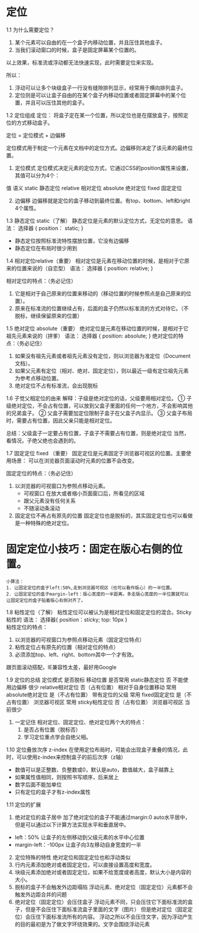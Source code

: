 #  定位
1.1  为什么需要定位？
1. 某个元素可以自由的在一个盒子内移动位置，并且压住其他盒子。
2. 当我们滚动窗口的时候，盒子是固定屏幕某个位置的。

以上效果，标准流或浮动都无法快速实现，此时需要定位来实现。

所以： 
1. 浮动可以让多个块级盒子一行没有缝隙排列显示，经常用于横向排列盒子。
2. 定位则是可以让盒子自由的在某个盒子内移动位置或者固定屏幕中的某个位置，并且可以压住其他的盒子。

1.2 定位组成
定位： 将盒子定在某一个位置，所以定位也是在摆放盒子，按照定位的方式移动盒子。

定位 = 定位模式 + 边偏移

定位模式用于制定一个元素在文档中的定位方式。边偏移则决定了该元素的最终位置。

1. 定位模式
定位模式决定元素的定位方式，它通过CSS的position属性来设置，其值可以分为4个：

 值              语义
 static          静态定位
 relative        相对定位
 absolute        绝对定位
 fixed           固定定位

2. 边偏移
边偏移就是定位的盒子移动到最终位置。有top、bottom、left和right 4个属性。


1.3 静态定位 static（了解）
  静态定位是元素的默认定位方式，无定位的意思。
  语法：
    选择器 {
        position： static;
    }
  - 静态定位按照标准流特性摆放位置，它没有边偏移
  - 静态定位在布局时很少用到

1.4 相对定位relative（重要）
  相对定位是元素在移动位置的时候，是相对于它原来的位置来说的（自恋型）
  语法：
  选择器 {
      position: relative;
  }

  相对定位的特点：（务必记住）
  1. 它是相对于自己原来的位置来移动的（移动位置的时候参照点是自己原来的位置）。
  2. 原来在标准流的位置继续占有，后面的盒子仍然以标准流的方式对待它。（不脱标，继续保留原来的位置）

1.5 绝对定位 absolute（重要）
  绝对定位是元素在移动位置的时候，是相对于它祖先元素来说的（拼爹）
    语法：
    选择器 {
        position: absolute;
    }
  绝对定位的特点：（务必记住）
  1. 如果没有祖先元素或者祖先元素没有定位，则以浏览器为准定位（Document文档）。
  2. 如果父元素有定位（相对、绝对、固定定位），则以最近一级有定位祖先元素为参考点移动位置。
  3. 绝对定位不占有标准流，会出现脱标


1.6 子觉父相定位的由来
解释：子级是绝对定位的话，父级要用相对定位。
① 子级绝对定位，不会占有位置，可以放到父盒子里面的任何一个地方，不会影响其他的兄弟盒子。
② 父盒子需要加定位限制子盒子在父盒子内显示。
③ 父盒子布局时，需要占有位置，因此父亲只能是相对定位。

总结：父级盒子一定要占有位置，子盒子不需要占有位置，则是绝对定位
当然，看情况，子绝父绝也会遇到的。

1.7 固定定位 fixed （重要）
固定定位是元素固定于浏览器可视区的位置。主要使用场景： 可以在浏览器页面滚动时元素的位置不会改变。

固定定位的特点：（务必记住）
1. 以浏览器的可视窗口为参照点移动元素。
    - 可视窗口
    在放大或者缩小页面窗口后，所看见的区域
    - 跟父元素没有任何关系
    - 不随滚动条滚动
2. 固定定位不再占有原先的位置
  固定定位也是脱标的，其实固定定位也可以看做是一种特殊的绝对定位。

# 固定定位小技巧：固定在版心右侧的位置。
    小算法：
    1. 让固定定位的盒子left:50%,走到浏览器可视区（也可以看作版心）的一半位置。
    2. 让固定定位的盒子margin-left：版心宽度的一半距离。多走版心宽度的一半位置就可以让固定定位的盒子贴着版心右侧对齐了。

1.8 粘性定位（了解）
粘性定位可以被认为是相对定位和固定定位的混合。Sticky 粘性的
语法：
选择器{
    position：sticky;
    top: 10px
}  
粘性定位的特点：
1. 以浏览器的可视窗口为参照点移动元素（固定定位特点）
2. 粘性定位占有原先的位置（相对定位的特点）
3. 必须添加top、left、right、bottom其中一个才有效。

跟页面滚动搭配，IE兼容性太差，最好用Google

1.9 定位的总结
  定位模式          是否脱标         移动位置           是否常用
  static静态定位    否               不能使用边偏移     很少
  relative相对定位  否（占有位置）    相对于自身位置移动 常用 
  absolute绝对定位  是（不占有位置）  带有定位的父级     常用
  fixed固定定位     是（不占有位置）  浏览器可视区       常用
  sticky粘性定位    否（占有位置）    浏览器可视区       当前很少

1. 一定记住 相对定位、固定定位、绝对定位两个大的特点：
    1. 是否占有位置（脱标否）
    2. 学习定位重点学会自绝父相。

1.10 定位叠放次序 z-index
在使用定位布局时，可能会出现盒子重叠的情况，此时，可以使用z-index来控制盒子的前后次序（z轴）
- 数值可以是正整数、负整数或0，默认是auto，数值越大，盒子越靠上
- 如果属性值相同，则按照书写顺序，后来居上
- 数字后面不能加单位
- 只有定位的盒子才有z-index属性

1.11 定位的扩展
1. 绝对定位的盒子居中
加了绝对定位的盒子不能通过margin:0 auto水平居中，但是可以通过以下计算方法实现水平和垂直居中。
- left：50%  让盒子的左侧移动到父级元素的水平中心位置
- margin-left：-100px  让盒子向3左移动自身宽度的一半

2. 定位特殊的特性
绝对定位和固定定位也和浮动类似
  1. 行内元素添加绝对或者固定定位，可以直接设置高度和宽度。
  2. 块级元素添加绝对或者固定定位，如果不给宽度或者高度，默认大小是内容的大小。
  3. 脱标的盒子不会触发外边距塌陷
  浮动元素、绝对定位（固定定位）元素都不会触发外边距合并的问题 
  4. 绝对定位（固定定位）会压住盒子
  浮动元素不同，只会压住它下面标准流的盒子，但是不会压住下面标准流盒子里面的文字（图片）
  但是绝对定位（固定定位）会压住下面标准流所有的内容。
  浮动之所以不会压住文字，因为浮动产生的目的最初是为了做文字环绕效果的。文字会围绕浮动元素